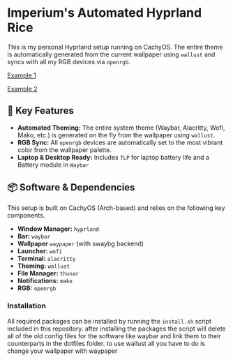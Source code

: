 # Imperium's Automated Hyprland Rice

This is my personal Hyprland setup running on CachyOS. The entire theme is automatically generated from the current wallpaper using `wallust` and syncs with all my RGB devices via `openrgb`.

[Example 1](https://imgur.com/YzzPaq2)

[Example 2](https://imgur.com/Sn8ZvP7)

## 🚀 Key Features

* **Automated Theming:** The entire system theme (Waybar, Alacritty, Wofi, Mako, etc.) is generated on the fly from the wallpaper using `wallust`.
* **RGB Sync:** All `openrgb` devices are automatically set to the most vibrant color from the wallpaper palette.
* **Laptop & Desktop Ready:** Includes `TLP` for laptop battery life and a Battery module in `Waybar`

## 📦 Software & Dependencies

This setup is built on CachyOS (Arch-based) and relies on the following key components.

* **Window Manager:** `hyprland`
* **Bar:** `waybar`
* **Wallpaper** `waypaper` (with swaybg backend)
* **Launcher:** `wofi`
* **Terminal:** `alacritty`
* **Theming:** `wallust`
* **File Manager:** `thunar`
* **Notifications:** `mako`
* **RGB:** `openrgb`

### Installation

All required packages can be installed by running the `install.sh` script included in this repository. after installing the packages the script will delete all of the old config files for the software like waybar and link them to their counterparts in the dotfiles folder. to use wallust all you have to do is change your wallpaper with waypaper
